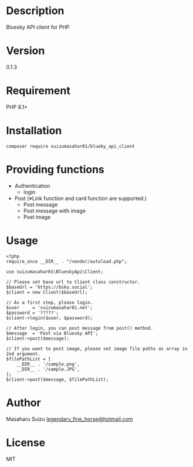 # Description
Bluesky API client for PHP.

# Version
0.1.3

# Requirement
PHP 8.1+

# Installation
```
composer require suizumasahar01/blueky_api_client
```

# Providing functions
- Authentication
  - login
- Post (※Link function and card function are supported.)
  - Post message
  - Post message with image
  - Post image

# Usage
```
<?php
require_once __DIR__ . "/vendor/autoload.php";

use suizumasahar01\BlueskyApi\Client;

// Please set base url to Client class constructor.
$baseUrl = 'https://bsky.social';
$client = new Client($baseUrl);

// As a first step, please login.
$user     = 'suizumasahar01.net';
$password = '?????';
$client->login($user, $password);

// After login, you can post message from post() method.
$message  = 'Post via Bluesky API';
$client->post($message);

// If you want to post image, please set image file paths as array in 2nd argument.
$filePathList = [
    __DIR__ . '/sample.png',
    __DIR__ . '/sample.JPG',
];
$client->post($message, $filePathList);
```

# Author
Masaharu Suizu <legendary_fine_horse@hotmail.com>

# License
MIT
